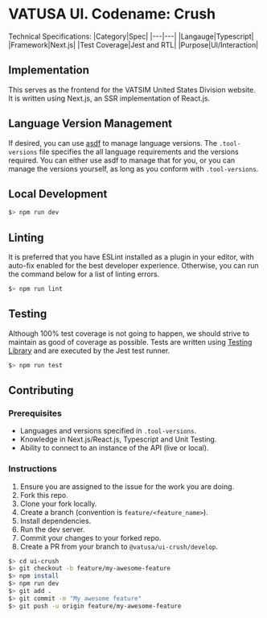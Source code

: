 # VATUSA UI. Codename: Crush
Technical Specifications:
|Category|Spec|
|---|---|
|Langauge|Typescript|
|Framework|Next.js|
|Test Coverage|Jest and RTL|
|Purpose|UI/Interaction|

## Implementation
This serves as the frontend for the VATSIM United States Division website. It is written using Next.js, an SSR implementation of React.js.

## Language Version Management
If desired, you can use [asdf](https://asdf-vm.com/) to manage language versions. The `.tool-versions` file specifies the all language requirements and the versions required. You can either use asdf to manage that for you, or you can manage the versions yourself, as long as you conform with `.tool-versions`.

## Local Development
```sh
$> npm run dev
```

## Linting
It is preferred that you have ESLint installed as a plugin in your editor, with auto-fix enabled for the best developer experience. Otherwise, you can run the command below for a list of linting errors.
```sh
$> npm run lint
```

## Testing
Although 100% test coverage is not going to happen, we should strive to maintain as good of coverage as possible. Tests are written using [Testing Library](https://testing-library.com/docs/) and are executed by the Jest test runner. 
```sh
$> npm run test
```

## Contributing
### Prerequisites
- Languages and versions specified in `.tool-versions`.
- Knowledge in Next.js/React.js, Typescript and Unit Testing.
- Ability to connect to an instance of the API (live or local).

### Instructions
1. Ensure you are assigned to the issue for the work you are doing.
1. Fork this repo.
1. Clone your fork locally.
1. Create a branch (convention is `feature/<feature_name>`).
1. Install dependencies.
1. Run the dev server.
1. Commit your changes to your forked repo.
1. Create a PR from your branch to `@vatusa/ui-crush/develop`.

```bash
$> cd ui-crush
$> git checkout -b feature/my-awesome-feature
$> npm install
$> npm run dev
$> git add .
$> git commit -m "My awesome feature"
$> git push -u origin feature/my-awesome-feature
```